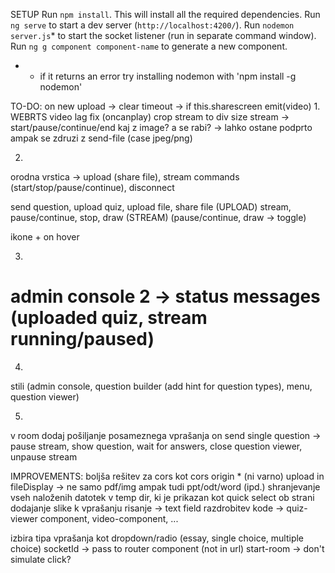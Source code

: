 SETUP
Run `npm install`. This will install all the required dependencies.
Run `ng serve` to start a dev server (`http://localhost:4200/`).
Run `nodemon server.js`* to start the socket listener (run in separate command window).
Run `ng g component component-name` to generate a new component.

* - if it returns an error try installing nodemon with 'npm install -g nodemon'


TO-DO:
on new upload -> clear timeout -> if this.sharescreen emit(video)
1.
WEBRTS
video lag fix (oncanplay)
crop stream to div size
stream -> start/pause/continue/end
kaj z image? a se rabi? -> lahko ostane podprto ampak se zdruzi z send-file (case jpeg/png)

2.
orodna vrstica -> upload (share file), stream commands (start/stop/pause/continue), disconnect

send question, upload quiz, upload file, share file (UPLOAD)
stream, pause/continue, stop, draw (STREAM) (pause/continue, draw -> toggle)

ikone + on hover

3.
admin console 2 -> status messages (uploaded quiz, stream running/paused)
=============================
4.
stili (admin console, question builder (add hint for question types), menu, question viewer)

5.
v room dodaj pošiljanje posameznega vprašanja
on send single question -> pause stream, show question, wait for answers, close question viewer, unpause stream

IMPROVEMENTS:
boljša rešitev za cors kot cors origin * (ni varno)
upload in fileDisplay -> ne samo pdf/img ampak tudi ppt/odt/word (ipd.)
shranjevanje vseh naloženih datotek v temp dir, ki je prikazan kot quick select ob strani
dodajanje slike k vprašanju
risanje -> text field
razdrobitev kode -> quiz-viewer component, video-component, ...

izbira tipa vprašanja kot dropdown/radio (essay, single choice, multiple choice)
socketId -> pass to router component (not in url)
start-room -> don't simulate click?